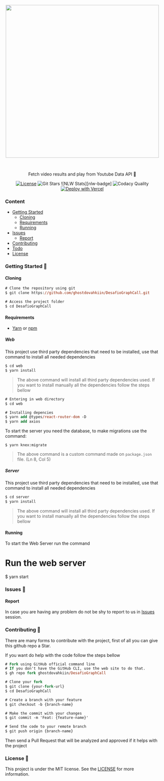 <!--
    Thank you for reading this
    If you´re having any problem with this project please contact in the issues session
-->

<!-- VARS -->

[license-badge]: https://img.shields.io/github/license/ghostdovahkiin/DesafioGraphCall?color=%238257E5
[star-badge]: https://img.shields.io/github/stars/ghostdovahkiin/DesafioGraphCall?color=8257E5&logo=github
[last-commit-badge]: https://img.shields.io/github/last-commit/ghostdovahkiin/DesafioGraphCall?color=%238257E5
[codacy-badge]: https://app.codacy.com/project/badge/Grade/b2d32fa731984f3e9c3eaa814861c9db
[vercel-url]: https://vercel.com/import/git?s=https%3A%2F%2Fgithub.com%2Fvercel%2Fnext.js%2Ftree%2Fcanary%2Fexamples%2Fhello-world
[license-url]: https://github.com/ghostdovahkiin/DesafioGraphCall/blob/master/LICENSE
[issues-url]: https://github.com/ghostdovahkiin/DesafioGraphCall/issues/
[node-url]: https://nodejs.org/en
[yarn-url]: https://classic.yarnpkg.com/
[npm-url]: https://www.npmjs.com/
[expo-url]: https://expo.io/

<!-- VARS -->

<div align="center">

<img width="500px" align="center" src="https://www.graphcall.com/resources/images/external/logo-dark.png"></img>

</div>

<br>
<p align="center">
    Fetch video results and play from Youtube Data API 🚀
</p>

<div align="center">

[![License][license-badge]][license-url]
![Git Stars][star-badge]
![NLW Stats][nlw-badge]
![Codacy Quality][codacy-badge]
[![Deploy with Vercel](https://vercel.com/button)][vercel-url]

</div>

### Content

- [Getting Started](#Getting-Started-)
  - [Cloning](#Cloning)
  - [Requirements](#Requirements)
  - [Running](#Running)
- [Issues](#Issues-)
  - [Report](#Report)
- [Contributing](#Contributing-)
- [Todo](#Todo-)
- [License](#License-)

### Getting Started 🚀

#### Cloning

```ps
# Clone the repository using git
$ git clone https://github.com/ghostdovahkiin/DesafioGraphCall.git

# Access the project folder
$ cd DesafioGraphCall
```

#### Requirements

- [Yarn][yarn-url] or [npm][npm-url]

##### Web

This project use third party dependencies that need to be installed, use that command to install all needed dependencies

```ps
$ cd web
$ yarn install
```

> The above command will install all third party dependencies used. If you want to install manually all the dependencies follow the steps bellow

```ps
# Entering in web directory
$ cd web

# Installing depencies
$ yarn add @types/react-router-dom -D
$ yarn add axios
```

To start the server you need the database, to make migrations use the command:

```
$ yarn knex:migrate
```

> The above command is a custom command made on `package.json` file. (Ln 8, Col 5)

##### Server

This project use third party dependencies that need to be installed, use that command to install all needed dependencies

```ps
$ cd server
$ yarn install
```

> The above command will install all third party dependencies used. If you want to install manually all the dependencies follow the steps bellow

#### Running

To start the Web Server run the command

# Run the web server

\$ yarn start

### Issues 🐛

#### Report

In case you are having any problem do not be shy to report to us in [Issues][issues-url] session.

### Contributing 🤝

There are many forms to contribute with the project, first of all you can give this github repo a Star.

If you want do help with the code follow the steps bellow

```ps
# Fork using GitHub official command line
# If you don't have the GitHub CLI, use the web site to do that.
$ gh repo fork ghostdovahkiin/DesafioGraphCall

# Clone your fork
$ git clone {your-fork-url}
$ cd DesafioGraphCall

# Create a branch with your feature
$ git checkout -b {branch-name}

# Make the commit with your changes
$ git commit -m 'Feat: {feature-name}'

# Send the code to your remote branch
$ git push origin {branch-name}
```

Then send a Pull Request that will be analyzed and approved if it helps with the project

### License 📝

This project is under the MIT license. See the [LICENSE][license-url] for more information.
